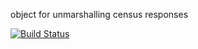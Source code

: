 object for unmarshalling census responses

[![Build Status](https://travis-ci.org/Dirdra/census-model.svg?branch=master)](https://travis-ci.org/Dirdra/census-model)
